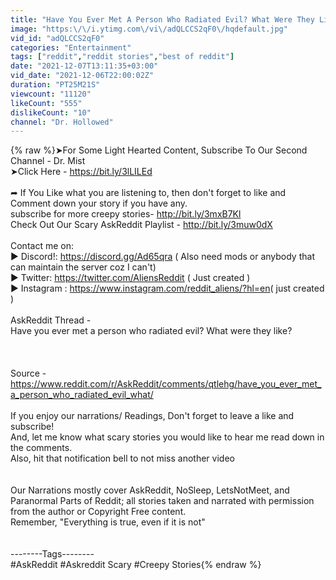 ```yaml
---
title: "Have You Ever Met A Person Who Radiated Evil? What Were They Like? AskReddit Scary"
image: "https:\/\/i.ytimg.com\/vi\/adQLCCS2qF0\/hqdefault.jpg"
vid_id: "adQLCCS2qF0"
categories: "Entertainment"
tags: ["reddit","reddit stories","best of reddit"]
date: "2021-12-07T13:11:35+03:00"
vid_date: "2021-12-06T22:00:02Z"
duration: "PT25M21S"
viewcount: "11120"
likeCount: "555"
dislikeCount: "10"
channel: "Dr. Hollowed"
---
```

{% raw %}➤For Some Light Hearted Content, Subscribe To Our Second Channel - Dr. Mist <br />➤Click Here -  <a rel="nofollow" target="blank" href="https://bit.ly/3lLILEd">https://bit.ly/3lLILEd</a><br /><br />➦ If You Like what you are listening to, then don't forget to like and Comment down your story if you have any.<br />subscribe for more creepy stories- <a rel="nofollow" target="blank" href="http://bit.ly/3mxB7Kl">http://bit.ly/3mxB7Kl</a><br />Check Out Our Scary AskReddit Playlist - <a rel="nofollow" target="blank" href="http://bit.ly/3muw0dX">http://bit.ly/3muw0dX</a><br /><br />Contact me on: <br />► Discord!: <a rel="nofollow" target="blank" href="https://discord.gg/Ad65qra">https://discord.gg/Ad65qra</a> ( Also need mods or anybody that can maintain the server coz I can't)<br />► Twitter: <a rel="nofollow" target="blank" href="https://twitter.com/AliensReddit">https://twitter.com/AliensReddit</a> ( Just created ) <br />► Instagram : <a rel="nofollow" target="blank" href="https://www.instagram.com/reddit_aliens/?hl=en">https://www.instagram.com/reddit_aliens/?hl=en</a> ​( just created )<br /><br />AskReddit Thread - <br />Have you ever met a person who radiated evil? What were they like?<br /><br /><br /><br />Source -<br /><a rel="nofollow" target="blank" href="https://www.reddit.com/r/AskReddit/comments/qtlehg/have_you_ever_met_a_person_who_radiated_evil_what/">https://www.reddit.com/r/AskReddit/comments/qtlehg/have_you_ever_met_a_person_who_radiated_evil_what/</a><br /><br />If you enjoy our narrations/ Readings, Don't forget to leave a like and subscribe!<br />And, let me know what scary stories you would like to hear me read down in the comments.<br />Also, hit that notification bell to not miss another video<br /><br /><br />Our Narrations mostly cover AskReddit, NoSleep, LetsNotMeet, and Paranormal Parts of Reddit; all stories taken and narrated with permission from the author or Copyright Free content.<br />Remember, &quot;Everything is true, even if it is not&quot;<br /><br /><br />--------Tags--------<br />#AskReddit #Askreddit Scary #Creepy Stories{% endraw %}
